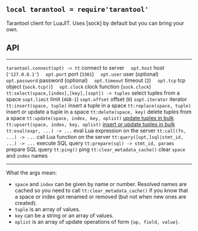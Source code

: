 
## `local tarantool = require'tarantool'`

Tarantool client for LuaJIT.
Uses [sock] by default but you can bring your own.

## API

------------------------------------------------- ----------------------------
`tarantool.connect(opt) -> tt`                    connect to server
`  opt.host`                                      host (`'127.0.0.1'`)
`  opt.port`                                      port (`3301`)
`  opt.user`                                      user (optional)
`  opt.password`                                  password (optional)
`  opt.timeout`                                   timeout (`2`)
`  opt.tcp`                                       tcp object (`sock.tcp()`)
`  opt.clock`                                     clock function (`sock.clock`)
`tt:select(space,[index],[key],[sopt]) -> tuples` select tuples from a space
`sopt.limit`                                      limit (`4GB-1`)
`sopt.offset`                                     offset (`0`)
`sopt.iterator`                                   iterator
`tt:insert(space, tuple)`                         insert a tuple in a space
`tt:replace(space, tuple)`                        insert or update a tuple in a space
`tt:delete(space, key)`                           delete tuples from a space
`tt:update(space, index, key, oplist)`            [update tuples in bulk](https://www.tarantool.io/en/doc/latest/reference/reference_lua/box_space/update/)
`tt:upsert(space, index, key, oplist)`            [insert or update tuples in bulk](https://www.tarantool.io/en/doc/latest/reference/reference_lua/box_space/upsert/)
`tt:eval(expr, ...) -> ...`                       eval Lua expression on the server
`tt:call(fn, ...) -> ...`                         call Lua function on the server
`tt:query([opt,]sql|stmt_id, ...) -> ...`         execute SQL query
`tt:prepare(sql) -> stmt_id, params`              prepare SQL query
`tt:ping()`                                       ping
`tt:clear_metadata_cache()`                       clear `space` and `index` names
------------------------------------------------- ----------------------------

What the args mean:

* `space` and `index` can be given by name or number. Resolved names are
cached so you need to call `tt:clear_metadata_cache()` if you know that
a space or index got renamed or removed (but not when new ones are created).
* `tuple` is an array of values.
* `key` can be a string or an array of values.
* `oplist` is an array of update operations of form `{op, field, value}`.
